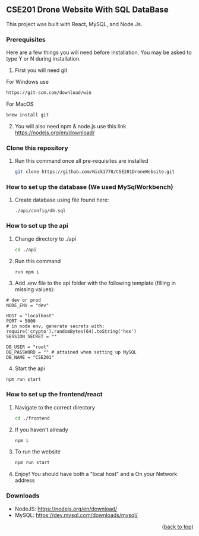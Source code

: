 ## CSE201 Drone Website With SQL DataBase

This project was built with React, MySQL, and Node Js.
### Prerequisites

Here are a few things you will need before installation. You may be asked to type Y or N during installation.

1. First you will need git

For Windows use 
```sh
https://git-scm.com/download/win
```

For MacOS
```sh
brew install git
```


2. You will also need npm & node.js use this link
https://nodejs.org/en/download/


  
  

### Clone this repository



1. Run this command once all pre-requisites are installed
   ```sh
   git clone https://github.com/Nick1770/CSE201DroneWebsite.git
   ```

### How to set up the database (We used MySqlWorkbench)
1. Create database using file found here: 
   ```
   ./api/config/db.sql
   ```

### How to set up the api
1. Change directory to ./api
   ```sh
   cd ./api
   ```
2. Run this command
   ```sh
   run npm i
   ```
   
3. Add .env file to the api folder with the following template (filling in missing values):
 ```
# dev or prod
NODE_ENV = "dev"

HOST = "localhost"
PORT = 5000
# in node env, generate secrets with: require('crypto').randomBytes(64).toString('hex')
SESSION_SECRET = ""

DB_USER = "root"
DB_PASSWORD = "" # attained when setting up MySQL
DB_NAME = "CSE201"
```
4. Start the api
```
npm run start
```

### How to set up the frontend/react
1. Navigate to the correct directory
   ```sh
   cd ./frontend
   ```
2. If you haven't already
   ```sh
   npm i
   ```
3. To run the website
   ```sh
   npm run start
   ```
4. Enjoy! You should have both a "local host" and a On your Network address
   

### Downloads

* NodeJS: https://nodejs.org/en/download/
* MySQL: https://dev.mysql.com/downloads/mysql/

<p align="right">(<a href="#top">back to top</a>)</p>
